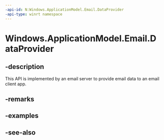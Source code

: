 ```yaml
---
-api-id: N:Windows.ApplicationModel.Email.DataProvider
-api-type: winrt namespace
---
```


# Windows.ApplicationModel.Email.DataProvider

## -description
This API is implemented by an email server to provide email data to an email client app.

## -remarks

## -examples

## -see-also